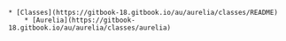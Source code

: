     * [Classes](https://gitbook-18.gitbook.io/au/aurelia/classes/README)
        * [Aurelia](https://gitbook-18.gitbook.io/au/aurelia/classes/aurelia)
